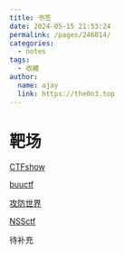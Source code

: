 ```yaml
---
title: 书签
date: 2024-05-15 21:53:24
permalink: /pages/246014/
categories:
  - notes
tags:
  - 收藏
author: 
  name: ajay
  link: https://the0n3.top
---
```


# 靶场

[CTFshow](https://ctf.show/)

[buuctf](https://buuoj.cn/challenges)

[攻防世界](https://adworld.xctf.org.cn/home/index)

[NSSctf](https://www.nssctf.cn/problem)


待补充
